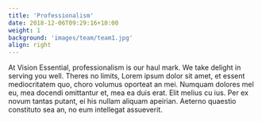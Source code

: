 ```yaml
---
title: 'Professionalism'
date: 2018-12-06T09:29:16+10:00
weight: 1
background: 'images/team/team1.jpg'
align: right
---
```

At Vision Essential, professionalism is our haul mark. We take delight in serving you well.
Theres no limits, Lorem ipsum dolor sit amet, et essent mediocritatem quo, choro volumus oporteat an mei. Numquam dolores mel eu, mea docendi omittantur et, mea ea duis erat. Elit melius cu ius. Per ex novum tantas putant, ei his nullam aliquam apeirian. Aeterno quaestio constituto sea an, no eum intellegat assueverit.
